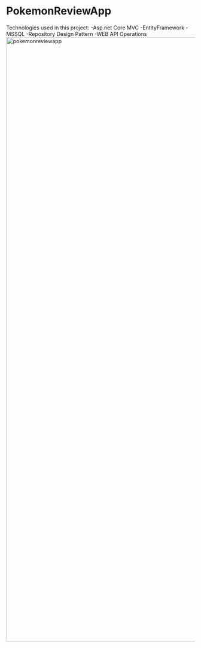 # PokemonReviewApp
 Technologies used in this project:
 -Asp.net Core MVC
 -EntityFramework
 -MSSQL
 -Repository Design Pattern
 -WEB API Operations
<img width="1615" alt="pokemonreviewapp" src="https://github.com/berkkaya1/PokemonReviewApp/assets/80069321/5f4f94f0-2959-44f7-a7d4-806b2343e4a4">
